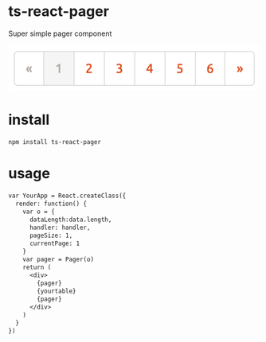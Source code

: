 # ts-react-pager
Super simple pager component

![screenshot](./resources/ss.png)

# install
```
npm install ts-react-pager
```

# usage

```
var YourApp = React.createClass({
  render: function() {
    var o = {
      dataLength:data.length,
      handler: handler,
      pageSize: 1,
      currentPage: 1
    }
    var pager = Pager(o)
    return (
      <div>
        {pager}
        {yourtable}
        {pager}
      </div>
    )
  }
})
```
